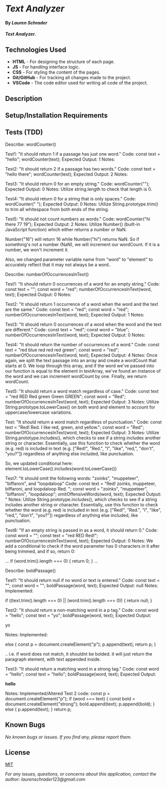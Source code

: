 # _Text Analyzer_

#### By _**Lauren Schrader**_

#### _Text Analyzer._

## Technologies Used

* **HTML** - For designing the structure of each page.
* **JS** - For handling interface logic.
* **CSS** - For styling the content of the pages.
* **Git/GitHub** - For tracking all changes made to the project.
* **VSCode** - The code editor used for writing all code of the project.

## Description



## Setup/Installation Requirements

## Tests (TDD) 

Describe: wordCounter()

Test1: "It should return 1 if a passage has just one word."
Code:
const text = "hello";
wordCounter(text);
Expected Output: 1
Notes:

Test2: "It should return 2 if a passage has two words."
Code:
const text = "hello there";
wordCounter(text);
Expected Output: 2
Notes:

Test3: "It should return 0 for an empty string."
Code: wordCounter("");
Expected Output: 0
Notes: Utilize string.length to check that length is 0.

Test4: "It should return 0 for a string that is only spaces."
Code: wordCounter("            ");
Expected Output: 0
Notes: Utilize String.prototype.trim() to trim all whitespace from both ends of the string.

Test5: "It should not count numbers as words."
Code: wordCounter("hi there 77 19");
Expected Output: 2
Notes: Utilize Number() (built-in JavaScript function) which either returns a  number or NaN. 

Number("16") will return 16 while Number("hi") returns NaN. So if something's not a number (NaN), we will increment our wordCount. If it is a number, we won't increment it.

Also, we changed parameter variable name from "word" to "element" to accurately reflect that it may not always be a word..

Describe: numberOfOccurrencesInText()

Test1: "It should return 0 occurrences of a word for an empty string."
Code:
const text = "";
const word = "red";
numberOfOccurrencesInText(word, text);
Expected Output: 0
Notes:

Test2: "It should return 1 occurrence of a word when the word and the text are the same."
Code:
const text = "red";
const word = "red";
numberOfOccurrencesInText(word, text);
Expected Output: 1
Notes:

Test3: "It should return 0 occurrences of a word when the word and the text are different."
Code:
const text = "red";
const word = "blue";
numberOfOccurrencesInText(word, text);
Expected Output: 0
Notes:

Test4: "It should return the number of occurrences of a word."
Code:
const text = "red blue red red red green";
const word = "red";
numberOfOccurrencesInText(word, text);
Expected Output: 4
Notes: Once again, we split the text passage into an array and create a wordCount that starts at 0. We loop through this array, and if the word we've passed into our function is equal to the element in textArray, we've found an instance of the word and we can increment wordCount by one. Finally, we return wordCount.

Test5: "It should return a word match regardless of case."
Code:
const text = "red RED Red green Green GREEN";
const word = "Red";
numberOfOccurrencesInText(word, text);
Expected Output: 3
Notes: Utilize String.prototype.toLowerCase() on both word and element to account for uppercase/lowercase variations.

Test: "It should return a word match regardless of punctuation."
Code:
const text = "Red! Red. I like red, green, and yellow.";
const word = "Red";
numberOfOccurrencesInText(word, text);
Expected Output: 3
Notes: Utilize  String.prototype.includes(), which checks to see if a string includes another string or character. Essentially, use this function to check whether the word (e.g. red) is included in text (e.g. ["Red!", "Red.", "I", "like", "red,", "don't", "you?"]) regardless of anything else included, like punctuation.

So, we updated conditional here:
element.toLowerCase().includes(word.toLowerCase())

Test7: "It should omit the following words: "zoinks", "muppeteer", "biffaroni", and "loopdaloop"
Code:
const text = "Red! zoinks, muppeteer, biffaroni, and loopdaloop Red. ";
const word = "zoinks", "muppeteer", "biffaroni", "loopdaloop";
omitOffensiveWords(word, text);
Expected Output: "
Notes: Utilize  String.prototype.includes(), which checks to see if a string includes another string or character. Essentially, use this function to check whether the word (e.g. red) is included in text (e.g. ["Red!", "Red.", "I", "like", "red,", "don't", "you?"]) regardless of anything else included, like punctuation.

Test8: "If an empty string is passed in as a word, it should return 0."
Code:
const word = "";
const text = "red RED Red!";
numberOfOccurrencesInText(word, text);
Expected Output: 0
Notes: We add a conditional to check if the word parameter has 0 characters in it after being trimmed, and if so, return 0:

...
if (word.trim().length === 0) {
  return 0;
}
...

Describe: boldPassage()

Test1: "It should return null if no word or text is entered."
Code:
const text = "";
const word = "";
boldPassage(word, text);
Expected Output: null
Notes: Implemented: 

if ((text.trim().length === 0) || (word.trim().length === 0)) {
    return null;
  }

Test2: "It should return a non-matching word in a p tag."
Code:
const word = "hello";
const text = "yo";
boldPassage(word, text);
Expected Output: <p>yo</p>
Notes: Implemented:

else {
const p = document.createElement("p");
  p.append(text);
  return p;
}

.. i.e. if word does not match, it shouldnt be bolded. it will just return the paragraph element, with text appended inside.

Test3: "It should return a matching word in a strong tag."
Code:
const word = "hello";
const text = "hello";
boldPassage(word, text);
Expected Output: <p><strong>hello</strong></p>
Notes: Implemented/Altered Test 2 code:
const p = document.createElement("p");
  if (word === text) {
    const bold = document.createElement("strong");
    bold.append(text);
    p.append(bold);
  } else {
    p.append(text);
  }
  return p;




## Known Bugs

_No known bugs or issues. If you find any, please report them._

## License

[MIT](./License.txt)

_For any issues, questions, or concerns about this application, contact the author: laurenschrader123@gmail.com_